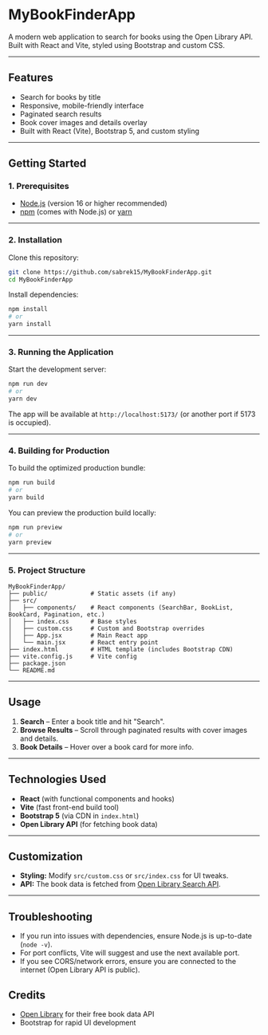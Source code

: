 # MyBookFinderApp

A modern web application to search for books using the Open Library API. Built with React and Vite, styled using Bootstrap and custom CSS.

---

## Features

- Search for books by title
- Responsive, mobile-friendly interface
- Paginated search results
- Book cover images and details overlay
- Built with React (Vite), Bootstrap 5, and custom styling

---

## Getting Started

### 1. Prerequisites

- [Node.js](https://nodejs.org/) (version 16 or higher recommended)
- [npm](https://www.npmjs.com/) (comes with Node.js) or [yarn](https://yarnpkg.com/)

---

### 2. Installation

Clone this repository:

```bash
git clone https://github.com/sabrek15/MyBookFinderApp.git
cd MyBookFinderApp
```

Install dependencies:

```bash
npm install
# or
yarn install
```

---

### 3. Running the Application

Start the development server:

```bash
npm run dev
# or
yarn dev
```

The app will be available at `http://localhost:5173/` (or another port if 5173 is occupied).

---

### 4. Building for Production

To build the optimized production bundle:

```bash
npm run build
# or
yarn build
```

You can preview the production build locally:

```bash
npm run preview
# or
yarn preview
```

---

### 5. Project Structure

```
MyBookFinderApp/
├── public/            # Static assets (if any)
├── src/
│   ├── components/    # React components (SearchBar, BookList, BookCard, Pagination, etc.)
│   ├── index.css      # Base styles
│   ├── custom.css     # Custom and Bootstrap overrides
│   ├── App.jsx        # Main React app
│   └── main.jsx       # React entry point
├── index.html         # HTML template (includes Bootstrap CDN)
├── vite.config.js     # Vite config
├── package.json
└── README.md
```

---

## Usage

1. **Search** – Enter a book title and hit "Search".
2. **Browse Results** – Scroll through paginated results with cover images and details.
3. **Book Details** – Hover over a book card for more info.

---

## Technologies Used

- **React** (with functional components and hooks)
- **Vite** (fast front-end build tool)
- **Bootstrap 5** (via CDN in `index.html`)
- **Open Library API** (for fetching book data)

---

## Customization

- **Styling:** Modify `src/custom.css` or `src/index.css` for UI tweaks.
- **API:** The book data is fetched from [Open Library Search API](https://openlibrary.org/dev/docs/api/search).

---

## Troubleshooting

- If you run into issues with dependencies, ensure Node.js is up-to-date (`node -v`).
- For port conflicts, Vite will suggest and use the next available port.
- If you see CORS/network errors, ensure you are connected to the internet (Open Library API is public).


## Credits

- [Open Library](https://openlibrary.org/developers/api) for their free book data API
- Bootstrap for rapid UI development